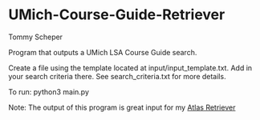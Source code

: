 # UMich-Course-Guide-Retriever

Tommy Scheper  

Program that outputs a UMich LSA Course Guide search.  

Create a file using the template located at input/input_template.txt. Add in your search criteria there. See search_criteria.txt for more details.  

To run: python3 main.py  

Note: The output of this program is great input for my [Atlas Retriever](https://github.com/tdscheper/UMich-Atlas-Retriever)
